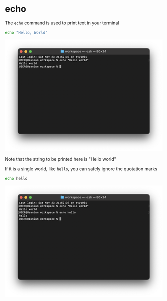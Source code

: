 # echo

The `echo` command is used to print text in your terminal

```sh
echo "Hello, World"
```

![echo](../../assets/shell-scripting/echo.png)

Note that the string to be printed here is "Hello world"

If it is a single world, like `hello`, you can safely ignore the quotation marks

```sh
echo hello
```

![echo](../../assets/shell-scripting/echo-single-word.png)
